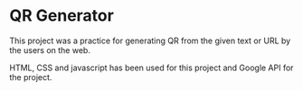 # QR Generator
This project was a practice for generating QR from the given text or URL by the users on the web.

HTML, CSS and javascript has been used for this project and Google API for the project.
